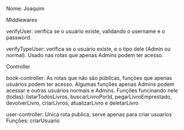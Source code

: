 Nome: Joaquim

Middlewares

verifyUser: verifica se o usuário existe, validando o username e o password.

verifyTypeUser: verifica se o usuário existe, e o tipo dele (Admin ou normal). Usado nas rotas que apenas Admins podem ter acesso.

Controller

book-controller: As rotas que não são públicas, funções que apenas usuários podem ter acesso. Algumas funções apenas Admins podem acessar e outras usuários normais e Admins.
Funções funcinando nele (todas):
listarTodosLivros, buscarLivroPorId, pegarLivroEmprestado, devolverLivro, criarLivros, atualizarLivro e deletarLivro

user-controller: Unica rota publica, serve apenas para criar usuarios
Funções:
criarUsuario


